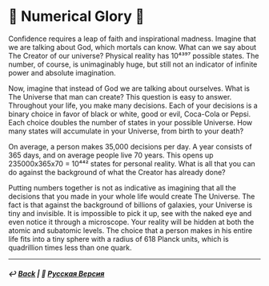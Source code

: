 # 🧮 Numerical Glory 🧮
Confidence requires a leap of faith and inspirational madness. Imagine that we are talking about God, which mortals can know. What can we say about The Creator of our universe? Physical reality has 10⁴³⁹⁷ possible states. The number, of course, is unimaginably huge, but still not an indicator of infinite power and absolute imagination.

Now, imagine that instead of God we are talking about ourselves. What is The Universe that man can create? This question is easy to answer. Throughout your life, you make many decisions. Each of your decisions is a binary choice in favor of black or white, good or evil, Coca-Cola or Pepsi. Each choice doubles the number of states in your possible Universe. How many states will accumulate in your Universe, from birth to your death?

On average, a person makes 35,000 decisions per day. A year consists of 365 days, and on average people live 70 years. This opens up 235000x365x70 = 10⁴⁴² states for personal reality. What is all that you can do against the background of what the Creator has already done?

Putting numbers together is not as indicative as imagining that all the decisions that you made in your whole life would create The Universe. The fact is that against the background of billions of galaxies, your Universe is tiny and invisible. It is impossible to pick it up, see with the naked eye and even notice it through a microscope. Your reality will be hidden at both the atomic and subatomic levels. The choice that a person makes in his entire life fits into a tiny sphere with a radius of 618 Planck units, which is quadrillion times less than one quark.

***

##### ↩️ [Back](index.md) | 🌻 [Русская Версия](numericalglory-2.md)
